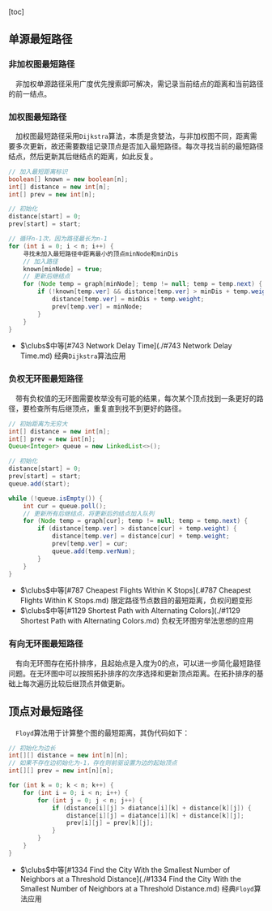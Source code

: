 [toc]

## 单源最短路径

### 非加权图最短路径

&emsp;非加权单源路径采用广度优先搜索即可解决，需记录当前结点的距离和当前路径的前一结点。

### 加权图最短路径

&emsp;加权图最短路径采用`Dijkstra`算法，本质是贪婪法，与非加权图不同，距离需要多次更新，故还需要数组记录顶点是否加入最短路径。每次寻找当前的最短路径结点，然后更新其后继结点的距离，如此反复。

```java
// 加入最短距离标识
boolean[] known = new boolean[n];
int[] distance = new int[n];
int[] prev = new int[n];

// 初始化
distance[start] = 0;
prev[start] = start;

// 循环n-1次，因为路径最长为n-1
for (int i = 0; i < n; i++) {
    寻找未加入最短路径中距离最小的顶点minNode和minDis
    // 加入路径
    known[minNode] = true;
    // 更新后继结点
    for (Node temp = graph[minNode]; temp != null; temp = temp.next) {
        if (!known[temp.ver] && distance[temp.ver] > minDis + temp.weight) {
            distance[temp.ver] = minDis + temp.weight;
            prev[temp.ver] = minNode;
        }
    }
}
```

* $\clubs$中等[#743 Network Delay Time](./#743 Network Delay Time.md)    经典`Dijkstra`算法应用

### 负权无环图最短路径

&emsp;带有负权值的无环图需要枚举没有可能的结果，每次某个顶点找到一条更好的路径，要检查所有后继顶点，重复直到找不到更好的路径。

```java
// 初始距离为无穷大
int[] distance = new int[n];
int[] prev = new int[n];
Queue<Integer> queue = new LinkedList<>();

// 初始化
distance[start] = 0;
prev[start] = start;
queue.add(start);

while (!queue.isEmpty()) {
    int cur = queue.poll();
    // 更新所有后继结点，将更新后的结点加入队列
    for (Node temp = graph[cur]; temp != null; temp = temp.next) {
        if (distance[temp.ver] > distance[cur] + temp.weight) {
            distance[temp.ver] = distance[cur] + temp.weight;
            prev[temp.ver] = cur;
            queue.add(temp.verNum);
        }
    }
}
```

* $\clubs$中等[#787 Cheapest Flights Within K Stops](.\#787 Cheapest Flights Within K Stops.md)    限定路径节点数目的最短距离，负权问题变形
* $\clubs$中等[#1129 Shortest Path with Alternating Colors](./#1129 Shortest Path with Alternating Colors.md)    负权无环图穷举法思想的应用

### 有向无环图最短路径

&emsp;有向无环图存在拓扑排序，且起始点是入度为0的点，可以进一步简化最短路径问题。在无环图中可以按照拓扑排序的次序选择和更新顶点距离。在拓扑排序的基础上每次遍历比较后继顶点并做更新。

## 顶点对最短路径

&emsp;`Floyd`算法用于计算整个图的最短距离，其伪代码如下：

```java
// 初始化为边长
int[][] distance = new int[n][n];
// 如果不存在边初始化为-1，存在则前驱设置为边的起始顶点
int[][] prev = new int[n][n];

for (int k = 0; k < n; k++) {
    for (int i = 0; i < n; i++) {
        for (int j = 0; j < n; j++) {
            if (distance[i][j] > diatance[i][k] + distance[k][j]) {
                distance[i][j] = diatance[i][k] + distance[k][j];
                prev[i][j] = prev[k][j];
            }
        }
    }
}
```

* $\clubs$中等[#1334 Find the City With the Smallest Number of Neighbors at a Threshold Distance](./#1334 Find the City With the Smallest Number of Neighbors at a Threshold Distance.md)    经典`Floyd`算法应用